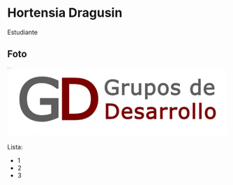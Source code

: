 # Hortensia Dragusin
Estudiante
## Foto
![](images/grupos%20de%20desarrollo.jpg)

Lista:
- 1
- 2
- 3
